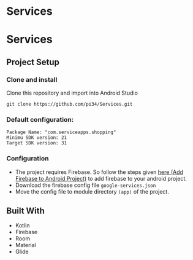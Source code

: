 # Services
# Services

## Project Setup

### Clone and install

Clone this repository and import into Android Studio
```
git clone https://github.com/pi34/Services.git
```
### Default configuration:
```
Package Name: "com.serviceapps.shopping"
Minimu SDK version: 21
Target SDK version: 31
```

### Configuration
- The project requires Firebase. So follow the steps given [here (Add Firebase to Android Project)](https://firebase.google.com/docs/android/setup) to add firebase to your android project.
- Download the firebase config file `google-services.json`
- Move the config file to module directory `(app)` of the project.

## Built With
- Kotlin
- Firebase
- Room
- Material
- Glide
